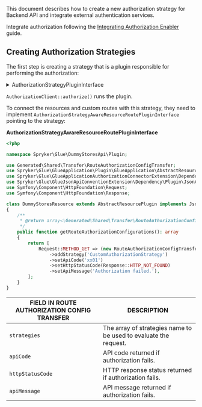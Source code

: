 This document describes how to create a new authorization strategy for Backend API and integrate external authentication services.

Integrate authorization following the [Integrating Authorization Enabler](/docs/dg/dev/integrate-and-configure/integrate-authorization-enabler.html) guide.

## Creating Authorization Strategies

The first step is creating a strategy that is a plugin responsible for performing the authorization:

<details><summary>AuthorizationStrategyPluginInterface</summary>

```php
<?php

namespace Spryker\Client\Customer\Plugin\Authorization;

use Generated\Shared\Transfer\AuthorizationRequestTransfer;
use Spryker\Client\AuthorizationExtension\Dependency\Plugin\AuthorizationStrategyPluginInterface;
use Spryker\Glue\Kernel\AbstractPlugin;

class CustomAuthorizationStrategyPlugin extends AbstractPlugin implements AuthorizationStrategyPluginInterface
{
    /**
     * @var string
     */
    protected const STRATEGY_NAME = 'CustomAuthorizationStrategy';

    /**
     * {@inheritDoc}
     *
     * @api
     *
     * @param \Generated\Shared\Transfer\AuthorizationRequestTransfer $authorizationRequestTransfer
     *
     * @return bool
     */
    public function authorize(AuthorizationRequestTransfer $authorizationRequestTransfer): bool
    {
        //$result = $this->getClient();
        // Call any client or make an external service call.

        return $result;
    }

    /**
     * {@inheritDoc}
     *
     * @api
     *
     * @return string
     */
    public function getStrategyName(): string
    {
        return static::STRATEGY_NAME;
    }
}
```
</details>

`AuthorizationClient::authorize()` runs the plugin.

To connect the resources and custom routes with this strategy, they need to implement `AuthorizationStrategyAwareResourceRoutePluginInterface` pointing to the strategy:

**AuthorizationStrategyAwareResourceRoutePluginInterface**

```php
<?php

namespace Spryker\Glue\DummyStoresApi\Plugin;

use Generated\Shared\Transfer\RouteAuthorizationConfigTransfer;
use Spryker\Glue\GlueApplication\Plugin\GlueApplication\AbstractResourcePlugin;
use Spryker\Glue\GlueApplicationAuthorizationConnectorExtension\Dependency\Plugin\AuthorizationStrategyAwareResourceRoutePluginInterface;
use Spryker\Glue\GlueJsonApiConventionExtension\Dependency\Plugin\JsonApiResourceInterface;
use Symfony\Component\HttpFoundation\Request;
use Symfony\Component\HttpFoundation\Response;

class DummyStoresResource extends AbstractResourcePlugin implements JsonApiResourceInterface, AuthorizationStrategyAwareResourceRoutePluginInterface
{
    /**
     * @return array<\Generated\Shared\Transfer\RouteAuthorizationConfigTransfer>
     */
    public function getRouteAuthorizationConfigurations(): array
    {
        return [
            Request::METHOD_GET => (new RouteAuthorizationConfigTransfer())
                ->addStrategy('CustomAuthorizationStrategy')
                ->setApiCode('xx01')
                ->setHttpStatusCode(Response::HTTP_NOT_FOUND)
                ->setApiMessage('Authorization failed.'),
        ];
    }
}
```

| FIELD IN ROUTE AUTHORIZATION CONFIG TRANSFER | DESCRIPTION |
| --- | --- |
| `strategies` | The array of strategies name to be used to evaluate the request. |
| `apiCode` | API code returned if authorization fails. |
| `httpStatusCode` | HTTP response status returned if authorization fails. |
| `apiMessage` | API message returned if authorization fails. |